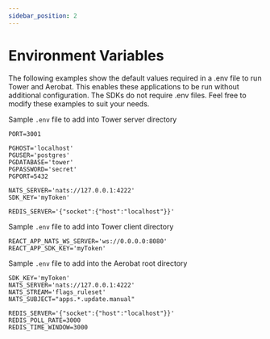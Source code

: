 ```yaml
---
sidebar_position: 2
---
```


# Environment Variables

The following examples show the default values required in a .env file to run Tower and Aerobat. This enables these applications to be run without additional configuration. The SDKs do not require .env files. Feel free to modify these examples to suit your needs.

Sample `.env` file to add into Tower server directory

```
PORT=3001

PGHOST='localhost'
PGUSER='postgres'
PGDATABASE='tower'
PGPASSWORD='secret'
PGPORT=5432

NATS_SERVER='nats://127.0.0.1:4222'
SDK_KEY='myToken'

REDIS_SERVER='{"socket":{"host":"localhost"}}' 
```

Sample `.env` file to add into Tower client directory
```
REACT_APP_NATS_WS_SERVER='ws://0.0.0.0:8080'
REACT_APP_SDK_KEY='myToken'
```

Sample `.env` file to add into the Aerobat root directory

```
SDK_KEY='myToken'
NATS_SERVER='nats://127.0.0.1:4222'
NATS_STREAM='flags_ruleset'
NATS_SUBJECT="apps.*.update.manual" 

REDIS_SERVER='{"socket":{"host":"localhost"}}' 
REDIS_POLL_RATE=3000
REDIS_TIME_WINDOW=3000
```
